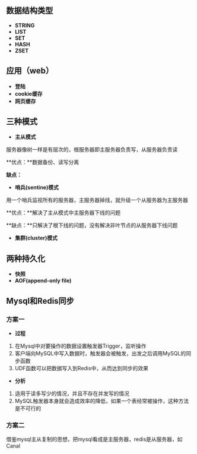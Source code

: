 ## 数据结构类型

- **STRING**
- **LIST**
- **SET**
- **HASH**
- **ZSET**

## 应用（web）

- **登陆**
- **cookie缓存**
- **网页缓存**

## 三种模式

- **主从模式**

服务器像树一样是有层次的，根服务器即主服务器负责写，从服务器负责读

**优点：**数据备份、读写分离

**缺点：**

- **哨兵(sentine)模式**

用一个哨兵监视所有的服务器，主服务器掉线，就升级一个从服务器为主服务器

**优点：**解决了主从模式中主服务器下线的问题

**缺点：**只解决了根下线的问题，没有解决非叶节点的从服务器下线问题

- **集群(cluster)模式**

## 两种持久化

- **快照**
- **AOF(append-only file)**

## Mysql和Redis同步

### 方案一

- **过程**

1. 在Mysql中对要操作的数据设置触发器Trigger，监听操作
2. 客户端向MySQL中写入数据时，触发器会被触发，出发之后调用MySQL的同步函数
3. UDF函数可以把数据写入到Redis中，从而达到同步的效果

- **分析**

1. 适用于读多写少的情况，并且不存在并发写的情况
2. MySQL触发器本身就会造成效率的降低，如果一个表经常被操作，这种方法是不可行的

### 方案二

借鉴mysql主从复制的思想，把mysql看成是主服务器，redis是从服务器，如Canal

